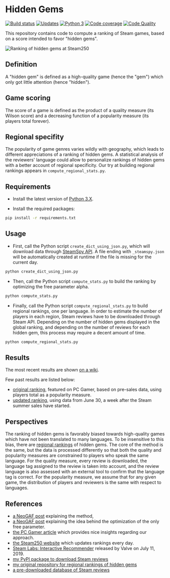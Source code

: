 # Hidden Gems

[![Build status][Build image]][Build] [![Updates][Dependency image]][PyUp] [![Python 3][Python3 image]][PyUp] [![Code coverage][Codecov image]][Codecov]  [![Code Quality][codacy image]][codacy]

  [Build]: <https://github.com/woctezuma/hidden-gems/actions>
  [Build image]: <https://github.com/woctezuma/hidden-gems/workflows/Python application/badge.svg?branch=master>

  [PyUp]: https://pyup.io/repos/github/woctezuma/hidden-gems/
  [Dependency image]: https://pyup.io/repos/github/woctezuma/hidden-gems/shield.svg
  [Python3 image]: https://pyup.io/repos/github/woctezuma/hidden-gems/python-3-shield.svg

  [Codecov]: https://codecov.io/gh/woctezuma/hidden-gems
  [Codecov image]: https://codecov.io/gh/woctezuma/hidden-gems/branch/master/graph/badge.svg

  [codacy]: https://www.codacy.com/app/woctezuma/hidden-gems
  [codacy image]: https://api.codacy.com/project/badge/Grade/78cb31aae3514de8b792760bf3fa814f

This repository contains code to compute a ranking of Steam games, based on a score intended to favor "hidden gems".

![Ranking of hidden gems at Steam250](https://github.com/woctezuma/hidden-gems/wiki/img/2019_04_07_banner_hidden_gems.png)

## Definition ##

A "hidden gem" is defined as a high-quality game (hence the "gem") which only got little attention (hence "hidden").

## Game scoring ##

The score of a game is defined as the product of a quality measure (its Wilson score) and a decreasing function of a popularity measure (its players total forever).

## Regional specifity

The popularity of game genres varies wildly with geography, which leads to different appreciations of a ranking of 
hidden gems. A statistical analysis of the reviewers' language could allow to personalize rankings of hidden gems with a
better account of regional specificity. Our try at building regional rankings appears in `compute_regional_stats.py`.

## Requirements ##

- Install the latest version of [Python 3.X](https://www.python.org/downloads/).

- Install the required packages:

```bash
pip install -r requirements.txt
```

## Usage ##

- First, call the Python script `create_dict_using_json.py`, which will download data through [SteamSpy API](https://steamspy.com/api.php).
A file ending with `_steamspy.json` will be automatically created at runtime if the file is missing for the current day.

```bash
python create_dict_using_json.py
```

- Then, call the Python script `compute_stats.py` to build the ranking by optimizing the free parameter alpha.

```bash
python compute_stats.py
```

- Finally, call the Python script `compute_regional_stats.py` to build regional rankings, one per language. In order to 
estimate the number of players in each region, Steam reviews have to be downloaded through Steam API. Depending on the 
number of hidden gems displayed in the global ranking, and depending on the number of reviews for each hidden gem, this
process may require a decent amount of time. 

```bash
python compute_regional_stats.py
```

## Results ##

The most recent results are shown [on a wiki](https://github.com/woctezuma/hidden-gems/wiki).

Few past results are listed below:
* [original ranking](https://gist.github.com/woctezuma/9cea3a93fd5cba2f1b876864a0dc8854), featured on PC Gamer, based on pre-sales data, using players total as a popularity measure.
* [updated ranking](https://gist.github.com/woctezuma/9e3005006361dbd09b7f5b416b5e6869), using data from June 30, a week after the Steam summer sales have started.

## Perspectives ##

The ranking of hidden gems is favorably biased towards high-quality games which have not been translated to many languages. To be insensitive to this bias, there are [regional rankings](https://github.com/woctezuma/steam-reviews/tree/master/regional_rankings) of hidden gems. The core of the method is the same, but the data is processed differently so that both the quality and popularity measures are constrained to players who speak the same language. For the quality measure, every review is downloaded, the language tag assigned to the review is taken into account, and the review language is also assessed with an external tool to confirm that the language tag is correct. For the popularity measure, we assume that for any given game, the distribution of players and reviewers is the same with respect to languages. 

## References ##
* [a NeoGAF post](http://www.neogaf.com/forum/showpost.php?p=241218621&postcount=5840) explaining the method,
* [a NeoGAF post](http://www.neogaf.com/forum/showpost.php?p=241224894&postcount=5869) explaining the idea behind the optimization of the only free parameter.
* [the PC Gamer article](http://www.pcgamer.com/this-algorithm-picks-out-steams-best-hidden-gems/) which provides nice insights regarding our approach.
* [the Steam250 website](https://steam250.com/contributors) which updates rankings every day.
* [Steam Labs: Interactive Recommender](https://store.steampowered.com/recommender/) released by Valve on July 11, 2019.
* [my PyPI package to download Steam reviews](https://github.com/woctezuma/download-steam-reviews)
* [my original repository for regional rankings of hidden gems](https://github.com/woctezuma/steam-reviews)
* [a pre-downloaded database of Steam reviews](https://github.com/woctezuma/steam-reviews-data)
